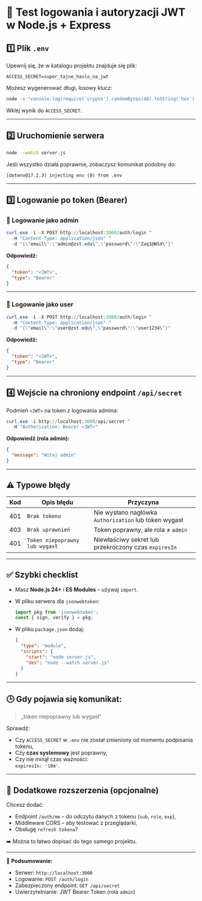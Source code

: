 # 🔐 Test logowania i autoryzacji JWT w Node.js + Express

## 1️⃣ Plik `.env`

Upewnij się, że w katalogu projektu znajduje się plik:

```
ACCESS_SECRET=super_tajne_haslo_na_jwt
```

Możesz wygenerować długi, losowy klucz:

```bash
node -e "console.log(require('crypto').randomBytes(48).toString('hex'))"
```

Wklej wynik do `ACCESS_SECRET`.

---

## 2️⃣ Uruchomienie serwera

```bash
node --watch server.js
```

Jeśli wszystko działa poprawnie, zobaczysz komunikat podobny do:

```
[dotenv@17.2.3] injecting env (0) from .env
```

---

## 3️⃣ Logowanie po token (Bearer)

### 🔸 Logowanie jako **admin**

```powershell
curl.exe -i -X POST http://localhost:3000/auth/login ^
  -H "Content-Type: application/json" ^
  -d "{\"email\":\"admin@zst.edu\",\"password\":\"Zaq1@WSX\"}"
```

**Odpowiedź:**
```json
{
  "token": "<JWT>",
  "type": "Bearer"
}
```

---

### 🔸 Logowanie jako **user**

```powershell
curl.exe -i -X POST http://localhost:3000/auth/login ^
  -H "Content-Type: application/json" ^
  -d "{\"email\":\"user@zst.edu\",\"password\":\"user1234\"}"
```

**Odpowiedź:**
```json
{
  "token": "<JWT>",
  "type": "Bearer"
}
```

---

## 4️⃣ Wejście na chroniony endpoint `/api/secret`

Podmień `<JWT>` na token z logowania admina:

```powershell
curl.exe -i http://localhost:3000/api/secret ^
  -H "Authorization: Bearer <JWT>"
```

**Odpowiedź (rola admin):**
```json
{
  "message": "Witaj admin"
}
```

---

## ⚠️ Typowe błędy

| Kod | Opis błędu | Przyczyna |
|-----|-------------|-----------|
| 401 | `Brak tokenu` | Nie wysłano nagłówka `Authorization` lub token wygasł |
| 403 | `Brak uprawnień` | Token poprawny, ale rola ≠ `admin` |
| 401 | `Token niepoprawny lub wygasł` | Niewłaściwy sekret lub przekroczony czas `expiresIn` |

---

## ✅ Szybki checklist

- Masz **Node.js 24+** i **ES Modules** – używaj `import`.
- W pliku serwera dla `jsonwebtoken`:

  ```js
  import pkg from 'jsonwebtoken';
  const { sign, verify } = pkg;
  ```

- W pliku `package.json` dodaj:

  ```json
  {
    "type": "module",
    "scripts": {
      "start": "node server.js",
      "dev": "node --watch server.js"
    }
  }
  ```

---

## 🕒 Gdy pojawia się komunikat:
> „token niepoprawny lub wygasł”

Sprawdź:
- Czy `ACCESS_SECRET` w `.env` nie został zmieniony od momentu podpisania tokenu,
- Czy **czas systemowy** jest poprawny,
- Czy nie minął czas ważności:  
  `expiresIn: '10m'`.

---

## 🔧 Dodatkowe rozszerzenia (opcjonalne)

Chcesz dodać:
- Endpoint `/auth/me` – do odczytu danych z tokenu (`sub`, `role`, `exp`),
- Middleware CORS – aby testować z przeglądarki,
- Obsługę `refresh tokena`?

➡️ Można to łatwo dopisać do tego samego projektu.

---

📘 **Podsumowanie:**
- Serwer: `http://localhost:3000`
- Logowanie: `POST /auth/login`
- Zabezpieczony endpoint: `GET /api/secret`
- Uwierzytelnianie: JWT Bearer Token (rola `admin`)
